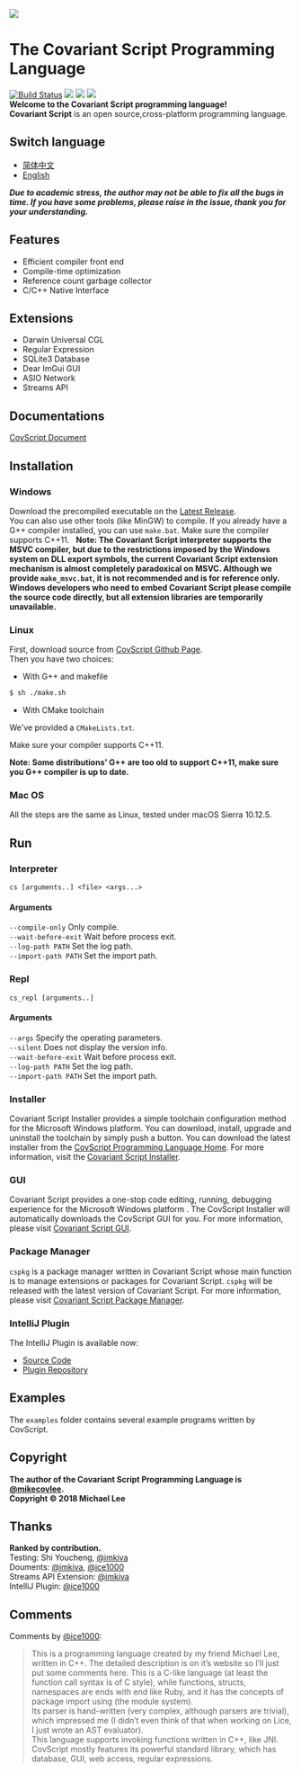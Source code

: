 ![](https://github.com/covscript/covscript/raw/master/icon/covariant_script_wide.png)
# The Covariant Script Programming Language #
[![Build Status](https://travis-ci.org/covscript/covscript.svg?branch=master)](https://travis-ci.org/covscript/covscript)
[![](https://img.shields.io/badge/GUI%20build-passing-blue.svg)](https://github.com/covscript/covscript-gui/releases/latest)
[![](https://img.shields.io/github/languages/top/covscript/covscript.svg)](http://www.cplusplus.com/)
[![](https://img.shields.io/github/license/covscript/covscript.svg)](https://github.com/covscript/covscript/blob/master/LICENSE)  
**Welcome to the Covariant Script programming language!**  
**Covariant Script** is an open source,cross-platform programming language.
## Switch language ##
- [简体中文](https://github.com/covscript/covscript/blob/master/README.zh_CN.md)
- [English](https://github.com/covscript/covscript/blob/master/README.md)

***Due to academic stress, the author may not be able to fix all the bugs in time. If you have some problems, please raise in the issue, thank you for your understanding.***

## Features ##
+ Efficient compiler front end
+ Compile-time optimization
+ Reference count garbage collector
+ C/C++ Native Interface

## Extensions ##
+ Darwin Universal CGL
+ Regular Expression
+ SQLite3 Database
+ Dear ImGui GUI
+ ASIO Network
+ Streams API

## Documentations ##
[CovScript Document](http://covscript.org/docs/)  
## Installation ##
### Windows ###
Download the precompiled executable on the [Latest Release](https://github.com/covscript/covscript/releases/latest).   
You can also use other tools (like MinGW) to compile. If you already have a G++ compiler installed, you can use `make.bat`. Make sure the compiler supports C++11.  
**Note: The Covariant Script interpreter supports the MSVC compiler, but due to the restrictions imposed by the Windows system on DLL export symbols, the current Covariant Script extension mechanism is almost completely paradoxical on MSVC. Although we provide `make_msvc.bat`, it is not recommended and is for reference only. Windows developers who need to embed Covariant Script please compile the source code directly, but all extension libraries are temporarily unavailable.**
### Linux ###
First, download source from [CovScript Github Page](https://github.com/covscript/covscript).  
Then you have two choices:
+ With G++ and makefile
```sh
$ sh ./make.sh
```
+ With CMake toolchain

We've provided a `CMakeLists.txt`.

Make sure your compiler supports C++11.  

**Note: Some distributions' G++ are too old to support C++11, make sure you G++ compiler is up to date.**
### Mac OS ###
All the steps are the same as Linux, tested under macOS Sierra 10.12.5.
## Run ##
### Interpreter ###
`cs [arguments..] <file> <args...>`  
#### Arguments ####
`--compile-only` Only compile.  
`--wait-before-exit` Wait before process exit.  
`--log-path PATH` Set the log path.  
`--import-path PATH` Set the import path.  
### Repl ###
`cs_repl [arguments..]`  
#### Arguments ####
`--args` Specify the operating parameters.  
`--silent` Does not display the version info.  
`--wait-before-exit` Wait before process exit.  
`--log-path PATH` Set the log path.  
`--import-path PATH` Set the import path.  
### Installer ###
Covariant Script Installer provides a simple toolchain configuration method for the Microsoft Windows platform. You can download, install, upgrade and uninstall the toolchain by simply push a button. You can download the latest installer from the [CovScript Programming Language Home](http://covscript.org). For more information, visit the [Covariant Script Installer](https://github.com/covscript/covscript-installer).
### GUI ###
Covariant Script provides a one-stop code editing, running, debugging experience for the Microsoft Windows platform . The CovScript Installer will automatically downloads the CovScript GUI for you. For more information, please visit [Covariant Script GUI](https://github.com/covscript/covscript-gui).
### Package Manager ###
`cspkg` is a package manager written in Covariant Script whose main function is to manage extensions or packages for Covariant Script. `cspkg` will be released with the latest version of Covariant Script. For more information, please visit [Covariant Script Package Manager](https://github.com/covscript/cspkg).
### IntelliJ Plugin ###
The IntelliJ Plugin is available now:
+ [Source Code](https://github.com/covscript/covscript-intellij)
+ [Plugin Repository](https://plugins.jetbrains.com/plugin/10326-covscript)
## Examples ##
The `examples` folder contains several example programs written by CovScript.
## Copyright ##
**The author of the Covariant Script Programming Language is [@mikecovlee](https://github.com/mikecovlee/).**  
**Copyright © 2018 Michael Lee**
## Thanks ##
**Ranked by contribution.**  
Testing: Shi Youcheng, [@imkiva](https://github.com/imkiva/)  
Douments: [@imkiva](https://github.com/imkiva/), [@ice1000](https://github.com/ice1000/)  
Streams API Extension: [@imkiva](https://github.com/imkiva/)  
IntelliJ Plugin: [@ice1000](https://github.com/ice1000/)
## Comments ##
Comments by [@ice1000](https://github.com/ice1000/):

>This is a programming language created by my friend Michael Lee, written in C++. The detailed description is on it’s website so I’ll just put some comments here. This is a C-like language (at least the function call syntax is of C style), while functions, structs, namespaces are ends with end like Ruby, and it has the concepts of package import using (the module system).  
Its parser is hand-written (very complex, although parsers are trivial), which impressed me (I didn’t even think of that when working on Lice, I just wrote an AST evaluator).  
This language supports invoking functions written in C++, like JNI.  
CovScript mostly features its powerful standard library, which has database, GUI, web access, regular expressions.